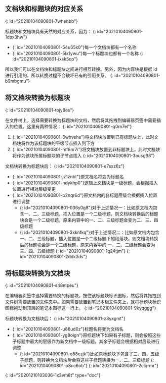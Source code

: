 ## 文档块和标题块的对应关系
{: id="20210104090801-7whehbb"}

标题块和文档块具有天然的对应关系，因为：
{: id="20210104090801-1dpx3hw"}

* {: id="20210104090801-54u65x0"}每一个文档块都有一个名称
* {: id="20210104090801-5lx1ywu"}每一个标题块也都有一个名称
{: id="20210104090801-ixsk5op"}

所以我们可以在文档块和标题块之间进行相互转换。另外，因为内容块是根据 id 进行引用的，所以转换过程不会破坏已有的引用关系。
{: id="20210104090801-b9mbgmu"}

## 将文档块转换为标题块
{: id="20210104090801-tojy8es"}

在文件树上，选择需要转换为标题块的文档，然后将其拖拽到编辑器页签中需要插入的位置。这里有两种情况：
{: id="20210104090801-q0rn7el"}

1. {: id="20210104090801-6whvehe"}将文档块放置到已有标题块上，此时文档块将作为该标题块的平级节点插入到下方
2. {: id="20210104090801-mf8nr7i"}将文档块放置到非标题块上，此时文档块将作为该块所属标题块的子节点插入
{: id="20210104090801-3ousg98"}

文档块转换为标题块后：
{: id="20210104090801-e7sxz6z"}

* {: id="20210104090801-jz1znbt"}原文档名将变为标题名
* {: id="20210104090801-ndykhp0"}逻辑上文档块是一级标题，会根据插入位置进行相对层级变更
* {: id="20210104090801-b2nqr6d"}原文档内的各标题层级会根据插入位置进行调整
  * {: id="20210104090801-036y0g8"}对于上述情况一：比如原文档内包含一、二、三级标题，插入位置是一个二级标题，则文档块转换后的标题块会是一个二级标题，原来内容中的一、二、三级标题会变为二、三、四级标题
  * {: id="20210104090801-3xknfkq"}对于上述情况二：比如原文档内包含一、二、三级标题，插入位置是一个二级标题下的段落块，则文档块转换后的标题块会是一个三级标题，原来内容中的 一、二、三级标题会变为三、四、五级标题
  {: id="20210104090801-1q24tjm"}
{: id="20210104090801-2ddk3ds"}

## 将标题块转换为文档块
{: id="20210104090801-s48mpeu"}

在编辑器页签中选择需要转换的标题块，按住该标题块标识图标，然后将其拖拽到文件树需要放置的文件夹中。如果需要放置到笔记本根文件夹上，就将标题块标识图标拖动到顶层的笔记本图标这一行上。
{: id="20210104090801-9kyqggg"}

标题块转换为文档块后：
{: id="20210104090801-z3yxgmt"}

* {: id="20210104090801-u88ud0z"}标题名将变为文档名
* {: id="20210104090801-yg8oign"}原标题块下如果有子标题，则会按照这些子标题中最大的层级作为新文档中一级标题，其余子标题会根据相对层级进行调整
  * {: id="20210104090801-q88ezjk"}比如原标题块下包含了三、四、五级子标题，则转换为文档块后会将这些子标题转换为一、二、三级标题
  {: id="20210104090801-p8uc6ob"}
{: id="20210104090801-2clqrmr"}


{: id="20201210103036-1x3vm8t" type="doc"}
